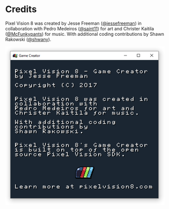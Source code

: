 # Credits

Pixel Vision 8 was created by Jesse Freeman ([@jessefreeman](http://twitter.com/jessefreeman)) in collaboration with Pedro Medeiros ([@saint11](http://twitter.com/saint11)) for art and Christer Kaitila ([@McFunkypants](http://twitter.com/McFunkypants)) for music. With additional coding contributions by Shawn Rakowski ([@shwany](http://twitter.com/shwany)).

![image alt text](images/CreditsFooter_image_0.png)


